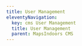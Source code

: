 ```yaml
---
title: User Management
eleventyNavigation:
  key: cms User Management
  title: User Management
  parent: MapsIndoors CMS
---
```


